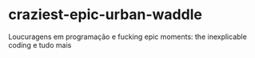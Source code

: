# craziest-epic-urban-waddle
Loucuragens em programação e fucking epic moments: the inexplicable coding e tudo mais
